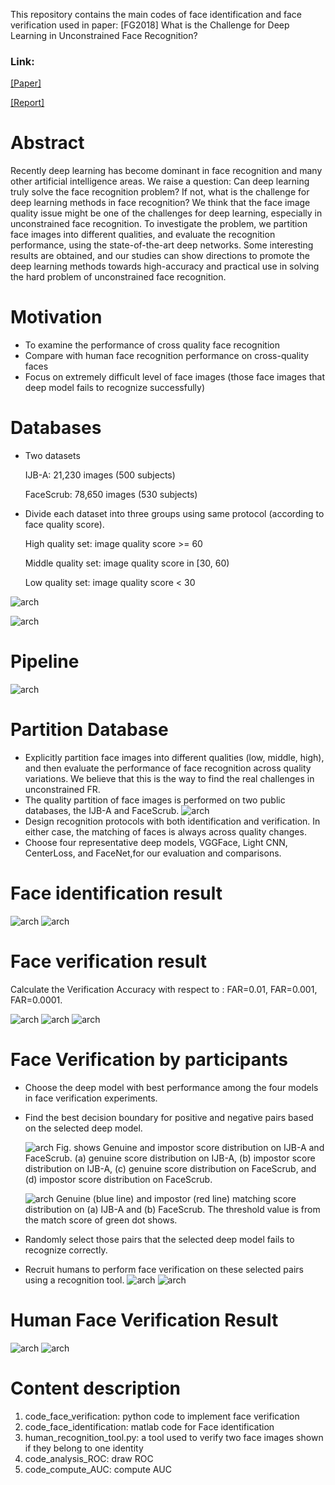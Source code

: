 This repository contains the main codes of face identification and face verification used in paper: [FG2018] What is the Challenge for Deep Learning in Unconstrained Face Recognition?

### Link: 
[[Paper]](https://ieeexplore.ieee.org/abstract/document/8373863)

[[Report]](https://arxiv.org/abs/2307.02679)

# Abstract
Recently deep learning has become dominant in face recognition and many other artificial intelligence areas. We raise a question: Can deep learning truly solve the face recognition problem? If not, what is the challenge for deep learning methods in face recognition? We think that the
face image quality issue might be one of the challenges for deep learning, especially in unconstrained face recognition. To investigate the problem, we partition face images into different qualities, and evaluate the recognition performance, using the state-of-the-art deep networks. Some interesting results are obtained, and our studies can show directions to promote the deep learning methods towards high-accuracy and practical use in solving the hard problem of unconstrained face recognition.

# Motivation
* To examine the performance of cross quality face recognition
* Compare with human face recognition performance on cross-quality faces
* Focus on extremely difficult level of face images (those face images that deep model fails to recognize successfully)

# Databases
* Two datasets
  
    IJB-A:   21,230 images (500 subjects)
    
    FaceScrub:   78,650 images (530 subjects)

* Divide each dataset into three groups using same protocol (according to face quality score).
  
    High quality set:  image quality score >= 60
    
    Middle quality set:  image quality score in [30, 60)
    
    Low quality set:  image quality score < 30

![arch](fig/data.png)

![arch](fig/fig1.png)


# Pipeline
 ![arch](fig/pipeline.jpeg)

 # Partition Database
* Explicitly partition face images into different qualities (low, middle, high), and then evaluate the performance of face recognition across quality variations. We believe that this is the way to find the real challenges in unconstrained FR. 
* The quality partition of face images is performed on two public databases, the IJB-A and FaceScrub.
  ![arch](fig/pair.png)
* Design recognition protocols with both identification and verification. In either case, the matching of faces is always across quality changes.
* Choose four representative deep models, VGGFace, Light CNN, CenterLoss, and FaceNet,for our evaluation and comparisons.

# Face identification result
![arch](fig/fig_fi_ijba.png)
![arch](fig/fig_fi_facescrub.png)

# Face verification result
Calculate the Verification Accuracy with respect to :
FAR=0.01,
FAR=0.001,
FAR=0.0001.

![arch](fig/fig_fv.png)
![arch](fig/fig_fv_ijba.png)
![arch](fig/fig_fv_facescrub.png)

# Face Verification by participants
 
* Choose the deep model with best performance among the four models in face verification experiments.
* Find the best decision boundary for positive and negative pairs based on the selected deep model.

   ![arch](fig/pairdis.jpeg)
   Fig. shows Genuine and impostor score distribution on IJB-A and FaceScrub. (a) genuine score distribution on IJB-A, (b) impostor score distribution on IJB-A, (c) genuine score distribution on FaceScrub, and (d) impostor score distribution on FaceScrub.

   ![arch](fig/gadis.jpeg)
   Genuine (blue line) and impostor (red line) matching score distribution on (a) IJB-A and (b) FaceScrub. The threshold value is from the match score
of green dot shows. 
  
* Randomly select those pairs that the selected deep model fails to recognize correctly.
* Recruit humans to perform face verification on these selected pairs using a recognition tool.
   ![arch](fig/par.png)
   ![arch](fig/tool.png)

# Human Face Verification Result
   ![arch](fig/res.png)
   ![arch](fig/rochuman.jpeg)

# Content description
1. code_face_verification: python code to implement face verification
2. code_face_identification: matlab code for Face identification
3. human_recognition_tool.py: a tool used to verify two face images shown if they belong to one identity
4. code_analysis_ROC: draw ROC
5. code_compute_AUC: compute AUC  

